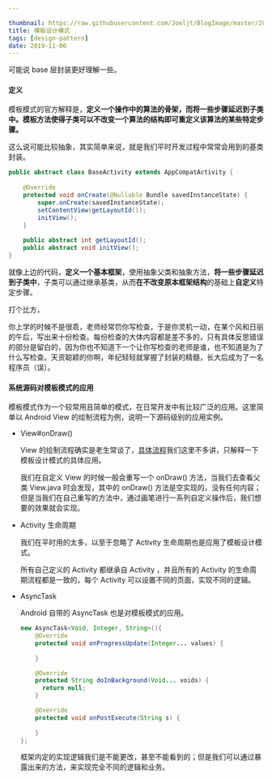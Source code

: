 ```yaml
---

thumbnail: https://raw.githubusercontent.com/Joeljt/BlogImage/master/20190415172255.jpg
title: 模板设计模式
tags: [design-pattern]
date: 2019-11-06
---
```


可能说 base 层封装更好理解一些。



<!-- more -->

#### 定义

模板模式的官方解释是，**定义一个操作中的算法的骨架，而将一些步骤延迟到子类中。模板方法使得子类可以不改变一个算法的结构即可重定义该算法的某些特定步骤。**

这么说可能比较抽象，其实简单来说，就是我们平时开发过程中常常会用到的基类封装。

```java
public abstract class BaseActivity extends AppCompatActivity {
  	
  	@Override
    protected void onCreate(@Nullable Bundle savedInstanceState) {
        super.onCreate(savedInstanceState);
        setContentView(getLayoutId());
      	initView();
    }
  
  	public abstract int getLayoutId();
  	public abstract void initView();
}
```

就像上边的代码，**定义一个基本框架**，使用抽象父类和抽象方法，**将一些步骤延迟到子类中**，子类可以通过继承基类，从而**在不改变原本框架结构**的基础上**自定义**特定步骤。

打个比方，

你上学的时候不是很乖，老师经常罚你写检查，于是你灵机一动，在某个风和日丽的午后，写出来十份检查。每份检查的大体内容都是差不多的，只有具体反思错误的部分是留白的，因为你也不知道下一个让你写检查的老师是谁，也不知道是为了什么写检查。天资聪颖的你啊，年纪轻轻就掌握了封装的精髓，长大后成为了一名程序员（误）。



#### 系统源码对模板模式的应用

模板模式作为一个较常用且简单的模式，在日常开发中有比较广泛的应用。这里简单以 Android View 的绘制流程为例，说明一下源码级别的应用实例。

- View#onDraw()

  View 的绘制流程确实是老生常谈了，[具体流程](https://www.jianshu.com/p/d7ab114ac1f7)我们这里不多讲，只解释一下模板设计模式的具体应用。

  我们在自定义 View 的时候一般会重写一个 onDraw() 方法，当我们去查看父类 View.java 时会发现，其中的 onDraw() 方法是空实现的，没有任何内容；但是当我们在自己重写的方法中，通过画笔进行一系列自定义操作后，我们想要的效果就会实现。

- Activity 生命周期

  我们在平时用的太多，以至于忽略了 Activity 生命周期也是应用了模板设计模式。

  所有自己定义的 Activity 都继承自 Activity ，并且所有的 Activity 的生命周期流程都是一致的，每个 Activity 可以设置不同的页面，实现不同的逻辑。

- AsyncTask

  Android 自带的 AsyncTask 也是对模板模式的应用。

  ```java
  new AsyncTask<Void, Integer, String>(){
      @Override
      protected void onProgressUpdate(Integer... values) {
        
      }
  
      @Override
      protected String doInBackground(Void... voids) {
        return null;
      }
  
      @Override
      protected void onPostExecute(String s) {
        
      }
  };
  ```

  框架内定的实现逻辑我们是不能更改，甚至不能看到的；但是我们可以通过暴露出来的方法，来实现完全不同的逻辑和业务。





